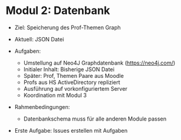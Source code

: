 # Modul 2: Datenbank

- Ziel: Speicherung des Prof-Themen Graph
- Aktuell: JSON Datei
- Aufgaben: 
	- Umstellung auf Neo4J Graphdatenbank (https://neo4j.com/)
	- Initialer Inhalt: Bisherige JSON Datei
	- Später: Prof, Themen Paare aus Moodle
	- Profs aus HS ActiveDirectory repliziert
	- Ausführung auf vorkonfiguriertem Server
	- Koordination mit Modul 3
- Rahmenbedingungen:
	- Datenbankschema muss für alle anderen Module passen

- Erste Aufgabe: Issues erstellen mit Aufgaben